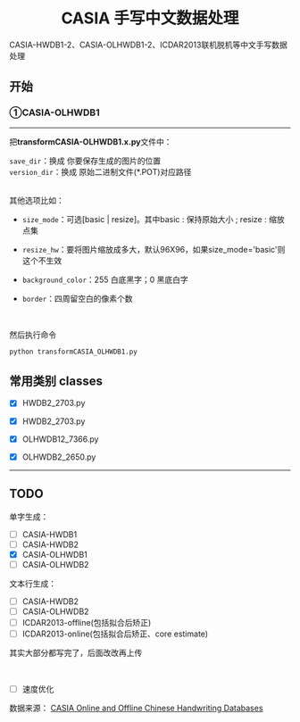 # <center>CASIA 手写中文数据处理</center>

CASIA-HWDB1-2、CASIA-OLHWDB1-2、ICDAR2013联机脱机等中文手写数据处理
 
## 开始
### ①CASIA-OLHWDB1

---
把**transformCASIA-OLHWDB1.x.py**文件中：<br/>


`save_dir`：换成 你要保存生成的图片的位置<br/>
`version_dir`：换成 原始二进制文件(*.POT)对应路径

<br/>
其他选项比如：<br/>

* `size_mode`：可选[basic | resize]。其中basic : 保持原始大小 ; resize : 缩放点集


* `resize_hw`：要将图片缩放成多大，默认96X96，如果size_mode='basic'则这个不生效<br/>


* `background_color`：255 白底黑字；0 黑底白字<br/>


* `border`：四周留空白的像素个数<br/>

<br/>

然后执行命令
```
python transformCASIA_OLHWDB1.py
```


## 常用类别 classes

- [X] HWDB2_2703.py
- [X] HWDB2_2703.py
- [X] OLHWDB12_7366.py
- [X] OLHWDB2_2650.py



---

## TODO
单字生成：
- [ ] CASIA-HWDB1
- [ ] CASIA-HWDB2
- [X] CASIA-OLHWDB1
- [ ] CASIA-OLHWDB2

文本行生成：
- [ ] CASIA-HWDB2
- [ ] CASIA-OLHWDB2
- [ ] ICDAR2013-offline(包括拟合后矫正)
- [ ] ICDAR2013-online(包括拟合后矫正、core estimate)

其实大部分都写完了，后面改改再上传

<br/>

- [ ] 速度优化

数据来源：
[CASIA Online and Offline Chinese Handwriting Databases](http://www.nlpr.ia.ac.cn/databases/handwriting/Home.html)